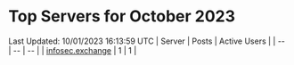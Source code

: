 # Top Servers for October 2023
Last Updated: 10/01/2023 16:13:59 UTC
| Server | Posts | Active Users |
| -- | -- | -- |
| [infosec.exchange](https://infosec.exchange/tags/PowerShell) | 1 | 1 |
